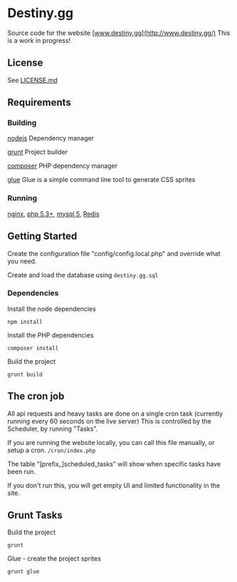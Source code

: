 # Destiny.gg
Source code for the website [www.destiny.gg](http://www.destiny.gg/)
This is a work in progress!

## License

See [LICENSE.md](LICENSE.md)

## Requirements

### Building

[nodejs](http://nodejs.org/) Dependency manager

[grunt](http://gruntjs.com/) Project builder

[composer](http://getcomposer.org/) PHP dependency manager

[glue](http://glue.readthedocs.org/) Glue is a simple command line tool to generate CSS sprites

### Running

[nginx](http://httpd.apache.org/), [php 5.3+](http://php.net/), [mysql 5](http://dev.mysql.com/), [Redis](http://redis.io/download)


## Getting Started


Create the configuration file "config/config.local.php" and override what you need.

Create and load the database using `destiny.gg.sql`


### Dependencies

Install the node dependencies

```shell
npm install
```

Install the PHP dependencies

```shell
composer install
```

Build the project

```shell
grunt build
```

## The cron job

All api requests and heavy tasks are done on a single cron task (currently running every 60 seconds on the live server)
This is controlled by the Scheduler, by running "Tasks".

If you are running the website locally, you can call this file manually, or setup a cron. `/cron/index.php`

The table "[prefix_]scheduled_tasks" will show when specific tasks have been run.

If you don't run this, you will get empty UI and limited functionality in the site.


## Grunt Tasks

Build the project

```shell
grunt
```

Glue - create the project sprites

```shell
grunt glue
```